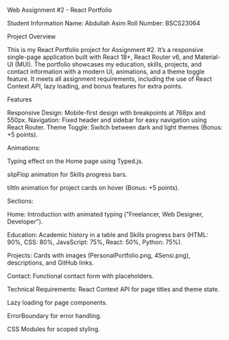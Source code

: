 Web Assignment #2 - React Portfolio

Student Information
Name: Abdullah Asim
Roll Number: BSCS23064

Project Overview

This is my React Portfolio project for Assignment #2. It’s a responsive single-page application built with React 18+, React Router v6, and Material-UI (MUI). The portfolio showcases my education, skills, projects, and contact information with a modern UI, animations, and a theme toggle feature. It meets all assignment requirements, including the use of React Context API, lazy loading, and bonus features for extra points.

Features

Responsive Design: Mobile-first design with breakpoints at 768px and 550px.
Navigation: Fixed header and sidebar for easy navigation using React Router.
Theme Toggle: Switch between dark and light themes (Bonus: +5 points).

Animations:

Typing effect on the Home page using Typed.js.

slipFlop animation for Skills progress bars.

tiltIn animation for project cards on hover (Bonus: +5 points).

Sections:

Home: Introduction with animated typing ("Freelancer, Web Designer, Developer").

Education: Academic history in a table and Skills progress bars (HTML: 90%, CSS: 80%, JavaScript: 75%, React: 50%, Python: 75%).

Projects: Cards with images (PersonalPortfolio.png, 4Sensi.png), descriptions, and GitHub links.

Contact: Functional contact form with placeholders.


Technical Requirements:
React Context API for page titles and theme state.

Lazy loading for page components.

ErrorBoundary for error handling.

CSS Modules for scoped styling.

